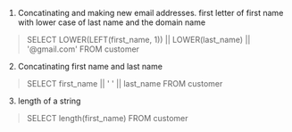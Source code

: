 1. Concatinating and making new email addresses. first letter of first name with lower case of last name and the domain name

> SELECT LOWER(LEFT(first_name, 1)) || LOWER(last_name) || '@gmail.com' FROM customer

2. Concatinating first name and last name

> SELECT first_name || ' ' || last_name FROM customer

3. length of a string

>  SELECT length(first_name) FROM customer
